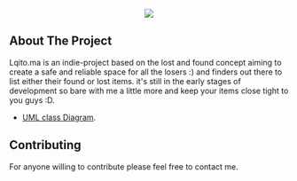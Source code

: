 <p align="center"><img src="https://lqito.ma/images/bg01.jpg" width="auto"></p>


## About The Project

Lqito.ma is an indie-project based on the lost and found concept aiming to create a safe and reliable space for all the losers :) and finders out there to list either their found or lost items. it's still in the early stages of development so bare with me a little more and keep your items close tight to you guys :D.

- [UML class Diagram](https://app.lucidchart.com/invitations/accept/5b82ab7f-8ed7-4e5d-812a-71674e3bf3c5).

## Contributing

For anyone willing to contribute please feel free to contact me.


